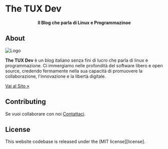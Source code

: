 # The TUX Dev

<p align="center">
    <b>Il Blog che parla di Linux e Programmazinoe</b>
    <br />
</p>

## About

![Logo](https://thetuxdev.github.io/img/favicon.png)

**The TUX Dev** è un blog italiano senza fini di lucro che parla di linux e programmazione.
Ci immergiamo nelle profondità del software libero e open source, credendo fermamente nella sua capacità di promuovere la collaborazione, l'innovazione e la libertà digitale.

[Vai al Sito »](https://thetuxdev.github.io/)

## Contributing

Se vuoi collaborare con noi [Contattaci](mailto:thetuxdev@gmail.com).

## License

This website codebase is released under the [MIT license][license].
